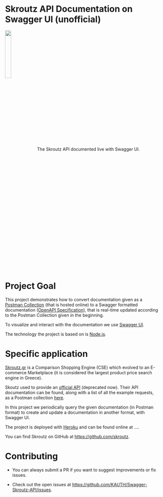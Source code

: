 # Skroutz API Documentation on Swagger UI (unofficial)

<p>
    <img src="https://avatars0.githubusercontent.com/u/285550?s=200&v=4" align="center" height="20%" width="20%"> The Skroutz API documented live with Swagger UI.
</p>


# Project Goal

This project demonstrates how to convert documentation given as a [Postman Collection](https://www.postman.com/collection/) (that is hosted online) to a Swagger formatted documentation ([OpenAPI Specification](https://swagger.io/docs/specification/about/)), that is real-time updated according to the Postman Collection given in the beginning. 

To visualize and interact with the documentation we use [Swagger UI](https://swagger.io/tools/swagger-ui/). 

The technology the project is based on is [Node.js](https://nodejs.org/en/about/).


# Specific application

[Skroutz.gr](https://www.skroutz.gr/) is a Comparison Shopping Engine (CSE) which evolved to an E-commerce Marketplace (it is considered the largest product price search engine in Greece).

Skoutz used to provide an [official API](https://developer.skroutz.gr/api/v3/) (deprecated now). Their API documentation can be found, along with a list of all the example requests, as a Postman collection [here](https://developer.skroutz.gr/assets/misc/skroutz_postman_collection.json). 

In this project we periodically query the given documentation (in Postman format) to create and update a documentation in another format, with Swagger UI.

The project is deployed with [Heroku](https://www.heroku.com/) and can be found online at ....

You can find Skroutz on GitHub at https://github.com/skroutz.


# Contributing

* You can always submit a PR if you want to suggest improvements or fix issues.

* Check out the open issues at https://github.com/KAUTH/Swagger-Skroutz-API/issues.